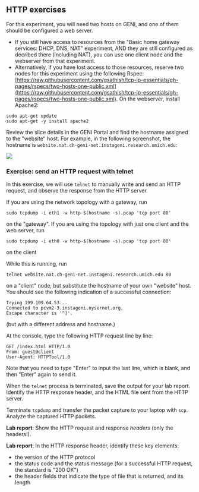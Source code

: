 ## HTTP exercises

For this experiment, you will need two hosts on GENI, and one of them should be configured a web server.

* If you still have access to resources from the "Basic home gateway services: DHCP, DNS, NAT" experiment, AND they are still configured as decribed there (including NAT), you can use one client node and the webserver from that experiment.
* Alternatively, if you have lost access to those resources, reserve two nodes for this experiment using the following Rspec: [https://raw.githubusercontent.com/gsathish/tcp-ip-essentials/gh-pages/rspecs/two-hosts-one-public.xml](https://raw.githubusercontent.com/gsathish/tcp-ip-essentials/gh-pages/rspecs/two-hosts-one-public.xml). On the webserver, install Apache2:

```
sudo apt-get update  
sudo apt-get -y install apache2  
```


Review the slice details in the GENI Portal and find the hostname assigned to the "website" host. For example, in the following screenshot, the hostname is `website.nat.ch-geni-net.instageni.research.umich.edu`:

![](https://witestlab.poly.edu/blog/content/images/2017/03/gateway-hostname.png)

### Exercise: send an HTTP request with telnet


In this exercise, we will use `telnet` to manually write and send an HTTP request, and observe the response from the HTTP server.

If you are using the network topology with a gateway, run

```
sudo tcpdump -i eth1 -w http-$(hostname -s).pcap 'tcp port 80'
```

on the "gateway". If you are using the topology with just one client and the web server, run

```
sudo tcpdump -i eth0 -w http-$(hostname -s).pcap 'tcp port 80'
```

on the client 

While this is running, run

```
telnet website.nat.ch-geni-net.instageni.research.umich.edu 80
```

on a "client" node, but substitute the hostname of your own "website" host. You should see the following indication of a successful connection:

```
Trying 199.109.64.53...
Connected to pcvm2-3.instageni.nysernet.org.
Escape character is '^]'.
```

(but with a different address and hostname.)

At the console, type the following HTTP request line by line:

```
GET /index.html HTTP/1.0
From: guest@client
User-Agent: HTTPTool/1.0

```

Note that you need to type "Enter" to input the last line, which is blank, and then "Enter" again to send it.

When the `telnet` process is terminated, save the output for your lab report. Identify the HTTP response header, and the HTML file sent from the HTTP server.

Terminate `tcpdump` and transfer the packet capture to your laptop with `scp`. Analyze the captured HTTP packets. 

**Lab report**: Show the HTTP request and response *headers* (only the headers!). 

**Lab report**: In the HTTP response header, identify these key elements:

* the version of the HTTP protocol
* the status code and the status message (for a successful HTTP request, the standard is "200 OK")
* the header fields that indicate the type of file that is returned, and its length
